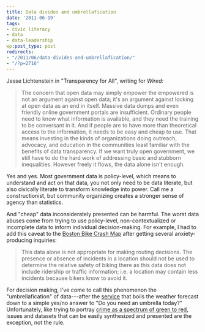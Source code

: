```yaml
---
title: Data divides and umbrellafication
date: '2011-06-19'
tags:
- civic literacy
- data
- data-leadership
wp:post_type: post
redirects:
- "/2011/06/data-divides-and-umbrellafication/"
- "/?p=2716"
---
```


Jesse Lichtenstein in "Transparency for All", writing for _Wired:_

> The concern that open data may simply empower the empowered is not an argument against open data; it's an argument against looking at open data as an end in itself. Massive data dumps and even friendly online government portals are insufficient. Ordinary people need to know what information is available, and they need the training to be conversant in it. And if people are to have more than theoretical access to the information, it needs to be easy and cheap to use. That means investing in the kinds of organizations doing outreach, advocacy, and education in the communities least familiar with the benefits of data transparency. If we want truly open government, we still have to do the hard work of addressing basic and stubborn inequalities. However freely it flows, the data alone isn't enough.

Yes and yes. Most government data is policy-level, which means to understand and act on that data, you not only need to be data literate, but also civically literate to transform knowledge into power. Call me a constructionist, but community organizing creates a stronger sense of agency than statistics.

And "cheap" data inconsiderately presented can be harmful. The worst data abuses come from trying to use policy-level, non-contextualized or incomplete data to inform individual decision-making. For example, I had to add this caveat to the [Boston Bike Crash Map](http://bostoncyclistsunion.org/resources/crash-map/) after getting several anxiety-producing inquiries:

> This data alone is not appropriate for making routing decisions. The presence or absence of incidents in a location should not be used to determine the relative safety of biking there as this data does not include ridership or traffic information; i.e. a location may contain less incidents because bikers know to avoid it.

For decision making, I've come to call this phenomenon the "umbrellafication" of data---after the [service](http://umbrellatoday.com/) that boils the weather forecast down to a simple yes/no answer to "Do you need an umbrella today?" Unfortunately, like trying to portray [crime as a spectrum of green to red](http://www.island94.org/2011/06/uncrime-mapping/), issues and datasets that can be easily synthesized and presented are the exception, not the rule.
